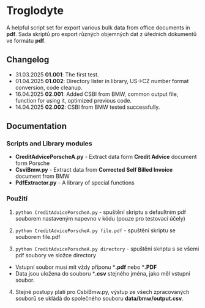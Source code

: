 # Troglodyte

A helpful script set for export various bulk data from office documents in **pdf**.
Sada skriptů pro export různých objemných dat z úředních dokumentů ve formátu **pdf**.

## Changelog

- 31.03.2025 **01.001**: The first test.
- 01.04.2025 **01.002**: Directory lister in library, US->CZ number format conversion, code cleanup.
- 16.04.2025 **02.001**: Added CSBI from BMW, common output file, function for using it, optimized previous code.
- 14.04.2025 **02.002**: CSBI from BMW tested successfully.

## Documentation

### Scripts and Library modules

- **CreditAdvicePorscheA.py** - Extract data form **Credit Advice** document form Porsche
- **CsviBmw.py** - Extract data from **Corrected Self Billed Invoice** document from BMW
- **PdfExtractor.py** - A library of special functions

### Použití

1) `python CreditAdvicePorscheA.py` - spuštění skriptu s defaultním pdf souborem nastaveným napevno v kódu (pouze pro testovací účely)

2) `python CreditAdvicePorscheA.py file.pdf` - spuštění skriptu se souborem file.pdf

3) `python CreditAdvicePorscheA.py directory` - spuštění skriptu s se všemi pdf soubory ve složce directory

- Vstupní soubor musí mít vždy příponu ***.pdf** nebo ***.PDF**
- Data jsou uložena do souboru ***.csv** stejného jména, jako měl vstupní soubor.

4) Stejné postupy platí pro CsbiBmw.py, výstup ze všech zpracovaných souborů se ukládá do společného souboru **data/bmw/output.csv**.
